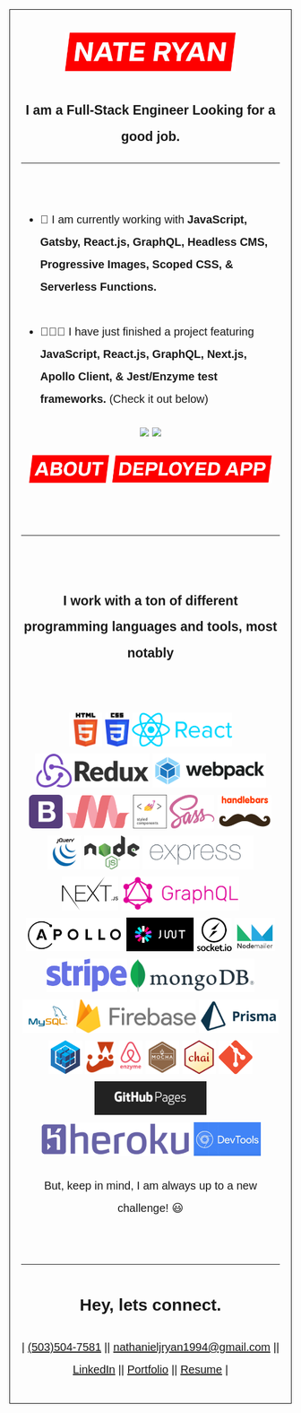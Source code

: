 <div style="
border: 1px solid black;
padding: 20px;
font-family: sans-serif;
line-height: 2;
font-size: 20px
">
<p align="center">
        <a href="https://nathanryan.tech/"><img height="70px" src="./logo_img/Name.png"/></a>
</p>
<h3 align="center">I am a Full-Stack Engineer Looking for a good job.</h3>

___

<br>
<ul>
<li>🔭 I am currently working with <strong>JavaScript, Gatsby, React.js, GraphQL, Headless CMS, Progressive Images, Scoped CSS, & Serverless Functions.</strong>
</li>
<br>
<li>👨🏽‍💻 I have just finished a project featuring <strong>JavaScript, React.js, GraphQL, Next.js, Apollo Client, & Jest/Enzyme test frameworks.</strong> (Check it out below)
</li>
</ul>
<p align="center">
    <a href="https://github.com/VolksRat71/NOT_SUPREME"><img width="45%" src="./logo_img/RunThru.gif"/></a>
    <a href="https://github.com/VolksRat71/NOT_SUPREME"><img width="45%" src="./logo_img/Mobile.gif"/></a>
</p>
<p align="center">
    <a href="https://github.com/VolksRat71/NOT_SUPREME"><img height="50px" src="./logo_img/About.png"/></a>
    <a href="https://notsupreme-next-prod.herokuapp.com/"><img height="50px" src="./logo_img/Deployed_App.png"/></a>
</p>

<br>

___

<br>
<h3 align="center">I work with a ton of different programming languages and tools, most notably</h3><br>


<p align="center">
<img height="60px" src="./logo_img/tools_logos/HTML.png">
<img height="60px" src="./logo_img/tools_logos/CSS.png">
<img height="60px" src="./logo_img/tools_logos/React.png">
<img height="60px" src="./logo_img/tools_logos/Redux.png">
<img height="60px" src="./logo_img/tools_logos/Webpack.png">
<img height="60px" src="./logo_img/tools_logos/Bootstrap.png">
<img height="60px" src="./logo_img/tools_logos/Materialize.png">
<img height="60px" src="./logo_img/tools_logos/Styled-Components.png">
<img height="60px" src="./logo_img/tools_logos/SCSS.png">
<img height="60px" src="./logo_img/tools_logos/HandleBars.png">
<img height="60px" src="./logo_img/tools_logos/jQuery.png">
<img height="60px" src="./logo_img/tools_logos/Node.png">
<img height="60px" src="./logo_img/tools_logos/Expressjs.png">
<img height="60px" src="./logo_img/tools_logos/Nextjs.png">
<img height="60px" src="./logo_img/tools_logos/GraphQL.png">
<img height="60px" src="./logo_img/tools_logos/Apollo.png">
<img height="60px" src="./logo_img/tools_logos/JWT.png">
<img height="60px" src="./logo_img/tools_logos/Socket.io.png">
<img height="60px" src="./logo_img/tools_logos/Nodemailer.png">
<img height="60px" src="./logo_img/tools_logos/Stripe.png">
<img height="60px" src="./logo_img/tools_logos/MongoDB.png">
<img height="60px" src="./logo_img/tools_logos/MySQL.png">
<img height="60px" src="./logo_img/tools_logos/Firebase.png">
<img height="60px" src="./logo_img/tools_logos/Prisma.png">
<img height="60px" src="./logo_img/tools_logos/Sequilize.png">
<img height="60px" src="./logo_img/tools_logos/Jest.png">
<img height="60px" src="./logo_img/tools_logos/Enzyme.png">
<img height="60px" src="./logo_img/tools_logos/Mocha.png">
<img height="60px" src="./logo_img/tools_logos/Chai.png">
<img height="60px" src="./logo_img/tools_logos/Git.png">
<img height="60px" src="./logo_img/tools_logos/GitHubPages.png">
<img height="60px" src="./logo_img/tools_logos/Heroku.png">
<img height="60px" src="./logo_img/tools_logos/ChromeDevTools.png">
</p>

<p align="center">But, keep in mind, I am always up to a new challenge! 😃</p>

<br>

___

<h2 align="center">Hey, lets connect.</h2>
<p align="center">
| <a href="tel:5035047581">(503)504-7581</a> ||  <a href="mailto:nathanieljryan1994@gmail.com">nathanieljryan1994@gmail.com</a> || <a href="https://www.linkedin.com/in/nathanieljryan/">LinkedIn</a> || <a href="https://nathanryan.tech/">Portfolio</a> || <a href="https://nathanryan.tech/document/NathanielRyanResume.pdf">Resume</a> |
</p>
</div>
